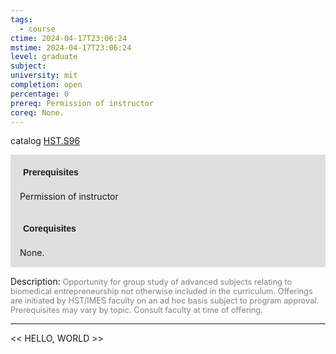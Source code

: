 ```yaml
---
tags:
  - course
ctime: 2024-04-17T23:06:24
mstime: 2024-04-17T23:06:24
level: graduate
subject: 
university: mit
completion: open
percentage: 0
prereq: Permission of instructor
coreq: None.
---
```


catalog [HST.S96](http://student.mit.edu/catalog/mHSTb.html#HST.S96)

<span style="display: block; padding: 15px; background-color: rgb(100, 100, 100, 0.2);"><font id="m_prereq4042_0" style="display: block; font-family: Arial, sans-serif; font-weight: bold; padding: 5px">Prerequisites</font><br><span id="prereq4042_0">Permission of instructor</span></span>
<span style="display: block; padding: 15px; background-color: rgb(100, 100, 100, 0.2);"><font id="m_coreq4042_0" style="display: block; font-family: Arial, sans-serif; font-weight: bold; padding: 5px">Corequisites</font><br><span id="coreq4042_0">None.</span></span>

<font style="">Description:</font>
<font style="color: grey; font-size: 0.8rem;">Opportunity for group study of advanced subjects relating to biomedical entrepreneurship not otherwise included in the curriculum. Offerings are initiated by HST/IMES faculty on an ad hoc basis subject to program approval. Prerequisites may vary by topic. Consult faculty at time of offering.</font>



---

<< HELLO, WORLD >>
